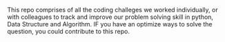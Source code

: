 This repo comprises of all the coding challeges we worked individually, or with colleagues to track and improve our problem solving skill in python, Data Structure and Algorithm. IF you have an optimize ways to solve the question, you could contribute to this repo.
